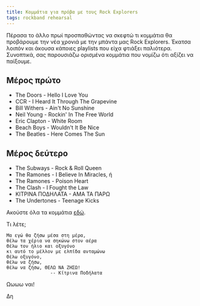 ```yaml
---
title: Κομμάτια για πρόβα με τους Rock Explorers
tags: rockband rehearsal
---
```


Πέρασα το άλλο πρωί προσπαθώντας να σκεφτώ τι κομμάτια θα προβάρουμε την νέα χρονιά με την μπάντα μας Rock Explorers. Έκατσα λοιπόν και άκουσα κάποιες playlists που είχα φτιάξει παλιότερα. Συνοπτικά, σας παρουσιάζω ορισμένα κομμάτια που νομίζω ότι αξίζει να παίξουμε.

<!--more-->

## Μέρος πρώτο	

- The Doors - Hello I Love You
- CCR - I Heard It Through The Grapevine
- Bill Withers - Ain't No Sunshine
- Neil Young - Rockin' In The Free World
- Eric Clapton - White Room
- Beach Boys - Wouldn't It Be Nice 
- The Beatles - Here Comes The Sun

## Μέρος δεύτερο

- The Subways - Rock & Roll Queen
- The Ramones - I Believe In Miracles, ή
- The Ramones - Poison Heart
- The Clash - I Fought the Law
- ΚΙΤΡΙΝΑ ΠΟΔΗΛΑΤΑ - ΑΜΑ ΤΑ ΠΑΡΩ
- The Undertones - Teenage Kicks

Ακούστε όλα τα κομμάτια [εδώ](https://www.youtube.com/playlist?list=PLJvpM3O8HGxpjqs_KinOZB5Acd02U3oYl).

Τι λέτε; 

	Μα εγώ θα ζήσω μέσα στη μέρα, 
	θέλω τα χέρια να σηκώνω στον αέρα
	Θέλω τον ήλιο και οξυγόνο 
	κι αυτό το μέλλον με ελπίδα ανταμώνω
	Θέλω οξυγόνο, 
	θέλω να ζήσω, 
	θέλω να ζήσω, ΘΕΛΩ ΝΑ ΖΗΣΩ!
					-- Κίτρινα Ποδήλατα

Ωωωω ναι!

Δη

